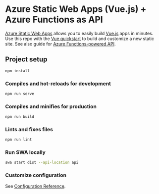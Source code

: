 # Azure Static Web Apps (Vue.js) + Azure Functions as API

[Azure Static Web Apps](https://docs.microsoft.com/azure/static-web-apps/overview) allows you to easily build [Vue.js](https://vuejs.org/) apps in minutes. Use this repo with the [Vue quickstart](https://docs.microsoft.com/azure/static-web-apps/getting-started?tabs=vue) to build and customize a new static site. See also guide for [Azure Functions-powered API](https://docs.microsoft.com/en-us/azure/static-web-apps/add-api?tabs=vue).

## Project setup

```bash
npm install
```

### Compiles and hot-reloads for development

```bash
npm run serve
```

### Compiles and minifies for production

```bash
npm run build
```

### Lints and fixes files

```bash
npm run lint
```

### Run SWA locally

```bash
swa start dist --api-location api
```

### Customize configuration

See [Configuration Reference](https://cli.vuejs.org/config/).
